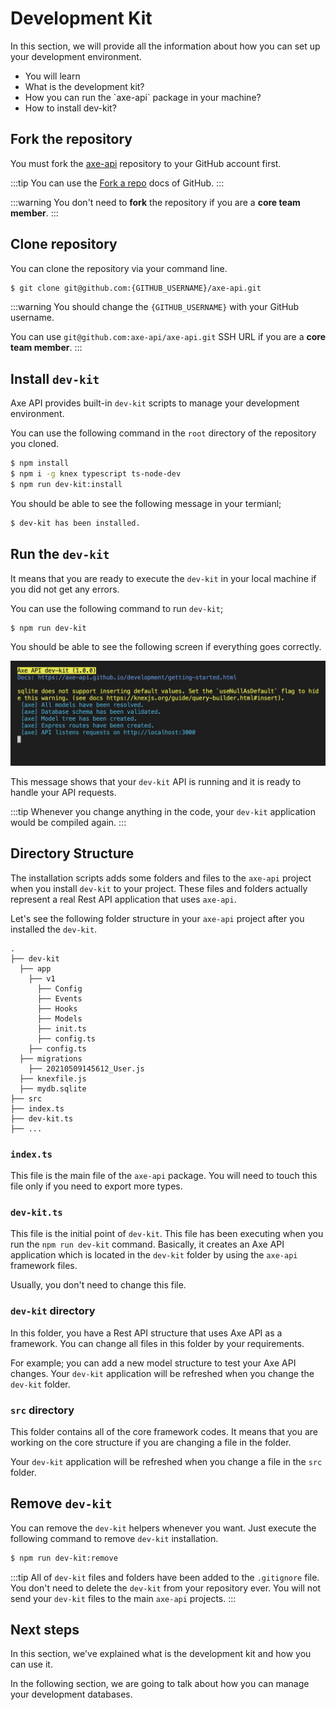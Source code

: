 # Development Kit

<p class="description">
In this section, we will provide all the information about how you can set up your development environment.
</p>

<ul class="intro">
  <li>You will learn</li>
  <li>What is the development kit?</li>
  <li>How you can run the `axe-api` package in your machine?</li>
  <li>How to install dev-kit?</li>
</ul>

## Fork the repository

You must fork the [axe-api](https://github.com/axe-api/axe-api) repository to your GitHub account first.

:::tip
You can use the [Fork a repo](https://docs.github.com/en/get-started/quickstart/fork-a-repo) docs of GitHub.
:::

:::warning
You don't need to **fork** the repository if you are a **core team member**.
:::

## Clone repository

You can clone the repository via your command line.

```bash
$ git clone git@github.com:{GITHUB_USERNAME}/axe-api.git
```

:::warning
You should change the `{GITHUB_USERNAME}` with your GitHub username.

You can use `git@github.com:axe-api/axe-api.git` SSH URL if you are a **core team member**.
:::

## Install `dev-kit`

Axe API provides built-in `dev-kit` scripts to manage your development environment.

You can use the following command in the `root` directory of the repository you cloned.

```bash
$ npm install
$ npm i -g knex typescript ts-node-dev
$ npm run dev-kit:install
```

You should be able to see the following message in your termianl;

```bash
$ dev-kit has been installed.
```

## Run the `dev-kit`

It means that you are ready to execute the `dev-kit` in your local machine if you did not get any errors.

You can use the following command to run `dev-kit`;

```bash
$ npm run dev-kit
```

You should be able to see the following screen if everything goes correctly.

![dev-kit](dev-kit.jpeg)

This message shows that your `dev-kit` API is running and it is ready to handle your API requests.

:::tip
Whenever you change anything in the code, your `dev-kit` application would be compiled again.
:::

## Directory Structure

The installation scripts adds some folders and files to the `axe-api` project when you install `dev-kit` to your project. These files and folders actually represent a real Rest API application that uses `axe-api`.

Let's see the following folder structure in your `axe-api` project after you installed the `dev-kit`.

```
.
├── dev-kit
  ├── app
    ├── v1
      ├── Config
      ├── Events
      ├── Hooks
      ├── Models
      ├── init.ts
      ├── config.ts
    ├── config.ts
  ├── migrations
    ├── 20210509145612_User.js
  ├── knexfile.js
  ├── mydb.sqlite
├── src
├── index.ts
├── dev-kit.ts
├── ...
```

### `index.ts`

This file is the main file of the `axe-api` package. You will need to touch this file only if you need to export more types.

### `dev-kit.ts`

This file is the initial point of `dev-kit`. This file has been executing when you run the `npm run dev-kit` command. Basically, it creates an Axe API application which is located in the `dev-kit` folder by using the `axe-api` framework files.

Usually, you don't need to change this file.

### `dev-kit` directory

In this folder, you have a Rest API structure that uses Axe API as a framework. You can change all files in this folder by your requirements.

For example; you can add a new model structure to test your Axe API changes. Your `dev-kit` application will be refreshed when you change the `dev-kit` folder.

### `src` directory

This folder contains all of the core framework codes. It means that you are working on the core structure if you are changing a file in the folder.

Your `dev-kit` application will be refreshed when you change a file in the `src` folder.

## Remove `dev-kit`

You can remove the `dev-kit` helpers whenever you want. Just execute the following command to remove `dev-kit` installation.

```bash
$ npm run dev-kit:remove
```

:::tip
All of `dev-kit` files and folders have been added to the `.gitignore` file. You don't need to delete the `dev-kit` from your repository ever. You will not send your `dev-kit` files to the main `axe-api` projects.
:::

## Next steps

In this section, we've explained what is the development kit and how you can use it.

In the following section, we are going to talk about how you can manage your development databases.
